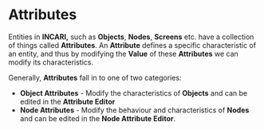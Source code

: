 # Attributes

Entities in **INCARI,** such as **Objects**, **Nodes**, **Screens** etc. have a collection of things called **Attributes**. An **Attribute** defines a specific characteristic of an entity, and thus by modifying the **Value** of these **Attributes** we can modify its characteristics.

Generally, **Attributes** fall in to one of two categories:

* **Object Attributes** - Modify the characteristics of **Objects** and can be edited in the **Attribute Editor**
* **Node Attributes** - Modify the behaviour and characteristics of **Nodes** and can be edited in the **Node Attribute Editor**.